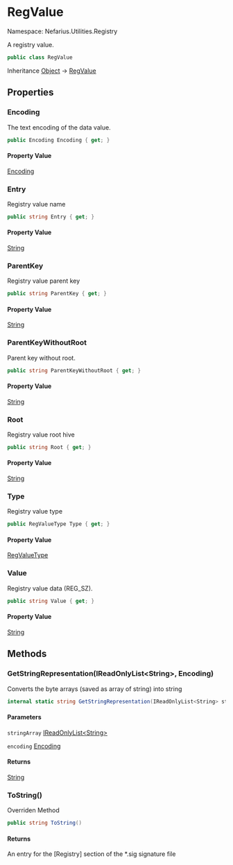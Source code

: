 # RegValue

Namespace: Nefarius.Utilities.Registry

A registry value.

```csharp
public class RegValue
```

Inheritance [Object](https://docs.microsoft.com/en-us/dotnet/api/system.object) → [RegValue](./nefarius.utilities.registry.regvalue.md)

## Properties

### <a id="properties-encoding"/>**Encoding**

The text encoding of the data value.

```csharp
public Encoding Encoding { get; }
```

#### Property Value

[Encoding](https://docs.microsoft.com/en-us/dotnet/api/system.text.encoding)<br>

### <a id="properties-entry"/>**Entry**

Registry value name

```csharp
public string Entry { get; }
```

#### Property Value

[String](https://docs.microsoft.com/en-us/dotnet/api/system.string)<br>

### <a id="properties-parentkey"/>**ParentKey**

Registry value parent key

```csharp
public string ParentKey { get; }
```

#### Property Value

[String](https://docs.microsoft.com/en-us/dotnet/api/system.string)<br>

### <a id="properties-parentkeywithoutroot"/>**ParentKeyWithoutRoot**

Parent key without root.

```csharp
public string ParentKeyWithoutRoot { get; }
```

#### Property Value

[String](https://docs.microsoft.com/en-us/dotnet/api/system.string)<br>

### <a id="properties-root"/>**Root**

Registry value root hive

```csharp
public string Root { get; }
```

#### Property Value

[String](https://docs.microsoft.com/en-us/dotnet/api/system.string)<br>

### <a id="properties-type"/>**Type**

Registry value type

```csharp
public RegValueType Type { get; }
```

#### Property Value

[RegValueType](./nefarius.utilities.registry.regvaluetype.md)<br>

### <a id="properties-value"/>**Value**

Registry value data (REG_SZ).

```csharp
public string Value { get; }
```

#### Property Value

[String](https://docs.microsoft.com/en-us/dotnet/api/system.string)<br>

## Methods

### <a id="methods-getstringrepresentation"/>**GetStringRepresentation(IReadOnlyList&lt;String&gt;, Encoding)**

Converts the byte arrays (saved as array of string) into string

```csharp
internal static string GetStringRepresentation(IReadOnlyList<String> stringArray, Encoding encoding)
```

#### Parameters

`stringArray` [IReadOnlyList&lt;String&gt;](https://docs.microsoft.com/en-us/dotnet/api/system.collections.generic.ireadonlylist-1)<br>

`encoding` [Encoding](https://docs.microsoft.com/en-us/dotnet/api/system.text.encoding)<br>

#### Returns

[String](https://docs.microsoft.com/en-us/dotnet/api/system.string)

### <a id="methods-tostring"/>**ToString()**

Overriden Method

```csharp
public string ToString()
```

#### Returns

An entry for the [Registry] section of the *.sig signature file
